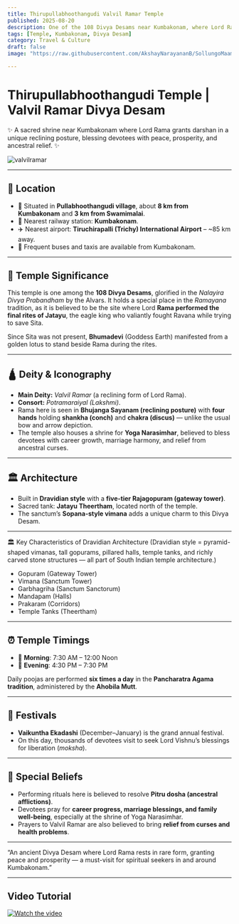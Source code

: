 ```yaml
---
title: Thirupullabhoothangudi Valvil Ramar Temple  
published: 2025-08-20  
description: One of the 108 Divya Desams near Kumbakonam, where Lord Rama rests in a rare reclining form, commemorating the divine episode of Jatayu Moksham.  
tags: [Temple, Kumbakonam, Divya Desam]  
category: Travel & Culture  
draft: false  
image: "https://raw.githubusercontent.com/AkshayNarayananB/SollungoMaami/master/images/valvilramar.png"  

---
```


# Thirupullabhoothangudi Temple | Valvil Ramar Divya Desam  

✨ A sacred shrine near Kumbakonam where Lord Rama grants darshan in a unique reclining posture, blessing devotees with peace, prosperity, and ancestral relief. ✨  

![valvilramar](https://raw.githubusercontent.com/AkshayNarayananB/SollungoMaami/master/images/valvilramar.png)

---

## 🌾 Location  

- 📍 Situated in **Pullabhoothangudi village**, about **8 km from Kumbakonam** and **3 km from Swamimalai**.  
- 🚆 Nearest railway station: **Kumbakonam**.  
- ✈️ Nearest airport: **Tiruchirapalli (Trichy) International Airport** – ~85 km away.  
- 🚌 Frequent buses and taxis are available from Kumbakonam.  

---

## 📜 Temple Significance  

This temple is one among the **108 Divya Desams**, glorified in the *Nalayira Divya Prabandham* by the Alvars. It holds a special place in the *Ramayana* tradition, as it is believed to be the site where Lord **Rama performed the final rites of Jatayu**, the eagle king who valiantly fought Ravana while trying to save Sita.  

Since Sita was not present, **Bhumadevi** (Goddess Earth) manifested from a golden lotus to stand beside Rama during the rites.  

---

## 🛕 Deity & Iconography  

- **Main Deity:** *Valvil Ramar* (a reclining form of Lord Rama).  
- **Consort:** *Potramaraiyal (Lakshmi)*.  
- Rama here is seen in **Bhujanga Sayanam (reclining posture)** with **four hands** holding **shankha (conch)** and **chakra (discus)** — unlike the usual bow and arrow depiction.  
- The temple also houses a shrine for **Yoga Narasimhar**, believed to bless devotees with career growth, marriage harmony, and relief from ancestral curses.  

---

## 🏛️ Architecture  

- Built in **Dravidian style** with a **five-tier Rajagopuram (gateway tower)**.  
- Sacred tank: **Jatayu Theertham**, located north of the temple.  
- The sanctum’s **Sopana-style vimana** adds a unique charm to this Divya Desam.  

---

🏛️ Key Characteristics of Dravidian Architecture (Dravidian style = pyramid-shaped vimanas, tall gopurams, pillared halls, temple tanks, and richly carved stone structures — all part of South Indian temple architecture.)
- Gopuram (Gateway Tower)
- Vimana (Sanctum Tower)
- Garbhagriha (Sanctum Sanctorum)
- Mandapam (Halls)
- Prakaram (Corridors)
- Temple Tanks (Theertham)

---

## ⏰ Temple Timings  

- 🌅 **Morning**: 7:30 AM – 12:00 Noon  
- 🌇 **Evening**: 4:30 PM – 7:30 PM  

Daily poojas are performed **six times a day** in the **Pancharatra Agama tradition**, administered by the **Ahobila Mutt**.  

---

## 🎉 Festivals  

- **Vaikuntha Ekadashi** (December–January) is the grand annual festival.  
- On this day, thousands of devotees visit to seek Lord Vishnu’s blessings for liberation (*moksha*).  

---

## 🙏 Special Beliefs  

- Performing rituals here is believed to resolve **Pitru dosha (ancestral afflictions)**.  
- Devotees pray for **career progress, marriage blessings, and family well-being**, especially at the shrine of Yoga Narasimhar.  
- Prayers to Valvil Ramar are also believed to bring **relief from curses and health problems**.  

---

“An ancient Divya Desam where Lord Rama rests in rare form, granting peace and prosperity — a must-visit for spiritual seekers in and around Kumbakonam.”  

---

## Video Tutorial

[![Watch the video](https://img.youtube.com/vi/VIDEO_ID/0.jpg)](https://youtu.be/_ArB1XzAWgM?si=gDHMWmQOSilagbwk)
